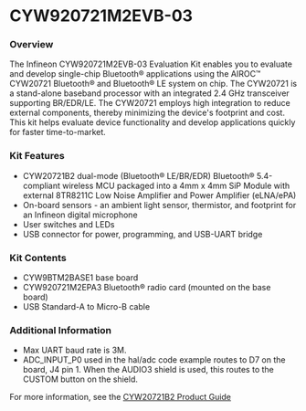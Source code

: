 # CYW920721M2EVB-03

### Overview

The Infineon CYW920721M2EVB-03 Evaluation Kit enables you to evaluate and develop single-chip Bluetooth&#174; applications using the AIROC&#8482; CYW20721 Bluetooth&#174; and Bluetooth&#174; LE system on chip. The CYW20721 is a stand-alone baseband processor with an integrated 2.4 GHz transceiver supporting BR/EDR/LE. The CYW20721 employs high integration to reduce external components, thereby minimizing the device's footprint and cost. This kit helps evaluate device functionality and develop applications quickly for faster time-to-market.

### Kit Features

* CYW20721B2 dual-mode (Bluetooth&#174; LE/BR/EDR) Bluetooth&#174; 5.4-compliant wireless MCU packaged into a 4mm x 4mm SiP Module with external 8TR8211C Low Noise Amplifier and Power Amplifier (eLNA/ePA)
* On-board sensors - an ambient light sensor, thermistor, and footprint for an Infineon digital microphone
* User switches and LEDs
* USB connector for power, programming, and USB-UART bridge

### Kit Contents

* CYW9BTM2BASE1 base board
* CYW920721M2EPA3 Bluetooth&#174; radio card (mounted on the base board)
* USB Standard-A to Micro-B cable

### Additional Information

* Max UART baud rate is 3M.
* ADC\_INPUT\_P0 used in the hal/adc code example routes to D7 on the board, J4 pin 1. When the AUDIO3 shield is used, this routes to the CUSTOM button on the shield.

For more information, see the [CYW20721B2 Product Guide](https://www.infineon.com/dgdl/Infineon-CYW20721_Enhanced_Low_Power_BR_EDR_BLE_Bluetooth_5.0_SOC_for_Audio-AdditionalTechnicalInformation-v06_00-EN.pdf?fileId=8ac78c8c7e7124d1017ebeab5c8a566e)
